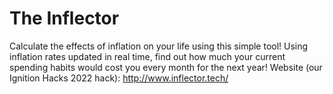 # The Inflector
Calculate the effects of inflation on your life using this simple tool! Using inflation rates updated in real time, find out how much your current spending habits would cost you every month for the next year! Website (our Ignition Hacks 2022 hack): http://www.inflector.tech/
